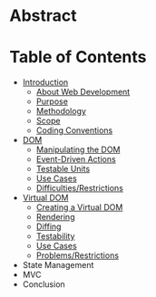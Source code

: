 # Abstract

# Table of Contents

- [Introduction](01-Introduction.md)
  - [About Web Development](01-Introduction#about-web-development)
  - [Purpose](01-Introduction#purpose)
  - [Methodology](01-Introduction#methodology)
  - [Scope](01-Introduction#scope)
  - [Coding Conventions](01-Introduction#coding-conventions)
- [DOM](02-DOM)
  - [Manipulating the DOM](02-DOM#manipulating-the-dom)
  - [Event-Driven Actions](02-DOM#event-driven-actions)
  - [Testable Units](02-DOM#testable-units)
  - [Use Cases](02-DOM#use-cases)
  - [Difficulties/Restrictions](02-DOM#dfficulties-/-restrictions)
- [Virtual DOM](03-Virtual-DOM)
  - [Creating a Virtual DOM](03-Virtual-DOM#creating-a-virtual-dom)
  - [Rendering](03-Virtual-DOM#rendering)
  - [Diffing](03-Virtual-DOM#diffing)
  - [Testability](03-Virtual-DOM#testability)
  - [Use Cases](03-Virtual-DOM#use-cases)
  - [Problems/Restrictions](03-Virtual-DOM#problems-/-restrictions)
- State Management
- MVC
- Conclusion
